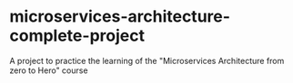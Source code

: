 # microservices-architecture-complete-project
A project to practice the learning of the "Microservices Architecture from zero to Hero" course
